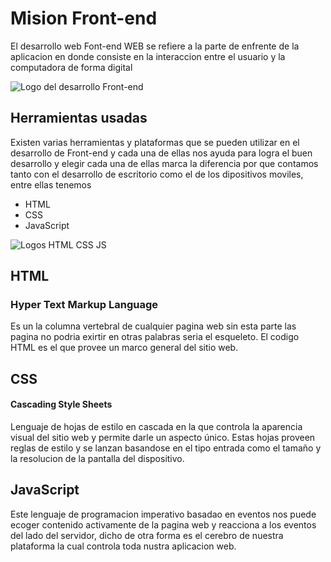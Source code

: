 # Mision Front-end
El desarrollo web Font-end WEB se refiere a la parte de enfrente de la aplicacion en donde consiste en la interaccion entre el usuario y la computadora de forma digital

![Logo del desarrollo Front-end](https://upload.wikimedia.org/wikipedia/commons/thumb/b/bf/Front-end-logo-color%402x.png/220px-Front-end-logo-color%402x.png)

## Herramientas usadas
Existen varias herramientas y plataformas que se pueden utilizar en el desarrollo de Front-end y cada una de ellas nos ayuda para logra el buen desarrollo y elegir cada una de ellas marca la diferencia por que contamos tanto con el desarrollo de escritorio como el de los dipositivos moviles, entre ellas tenemos 
- HTML
- CSS
- JavaScript

![Logos HTML CSS JS](https://www.pngkey.com/png/detail/947-9477750_1499794874html5-js-css3-logo-png-html-5.png)

## HTML
### Hyper Text Markup Language
Es un la columna vertebral de cualquier pagina web sin esta parte las pagina no podria exirtir en otras palabras seria el esqueleto. El codigo HTML es el que provee un marco general del sitio web.

## CSS
#### Cascading Style Sheets
Lenguaje de hojas de estilo en cascada en la que controla la aparencia visual del sitio web y permite darle un aspecto único. Estas hojas proveen reglas de estilo y se lanzan basandose en el tipo entrada como el tamaño y la resolucion de la pantalla del dispositivo.

## JavaScript
Este lenguaje de programacion imperativo basadao en eventos nos puede ecoger contenido activamente de la pagina web y reacciona a los eventos del lado del servidor, dicho de otra forma es el cerebro de nuestra plataforma la cual controla toda nustra aplicacion web.
